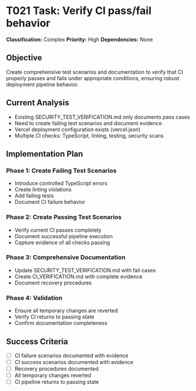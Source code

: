 # T021 Task: Verify CI pass/fail behavior

**Classification:** Complex
**Priority:** High
**Dependencies:** None

## Objective

Create comprehensive test scenarios and documentation to verify that CI properly passes and fails under appropriate conditions, ensuring robust deployment pipeline behavior.

## Current Analysis

- Existing SECURITY_TEST_VERIFICATION.md only documents pass cases
- Need to create failing test scenarios and document evidence
- Vercel deployment configuration exists (vercel.json)
- Multiple CI checks: TypeScript, linting, testing, security scans

## Implementation Plan

### Phase 1: Create Failing Test Scenarios

- Introduce controlled TypeScript errors
- Create linting violations
- Add failing tests
- Document CI failure behavior

### Phase 2: Create Passing Test Scenarios

- Verify current CI passes completely
- Document successful pipeline execution
- Capture evidence of all checks passing

### Phase 3: Comprehensive Documentation

- Update SECURITY_TEST_VERIFICATION.md with fail cases
- Create CI_VERIFICATION.md with complete evidence
- Document recovery procedures

### Phase 4: Validation

- Ensure all temporary changes are reverted
- Verify CI returns to passing state
- Confirm documentation completeness

## Success Criteria

- [ ] CI failure scenarios documented with evidence
- [ ] CI success scenarios documented with evidence
- [ ] Recovery procedures documented
- [ ] All temporary changes reverted
- [ ] CI pipeline returns to passing state
